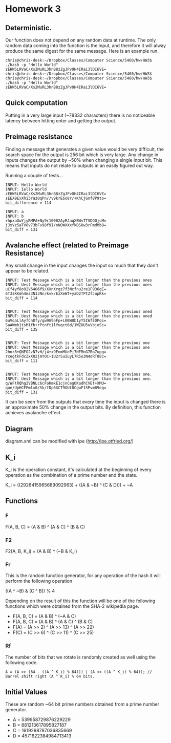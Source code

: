 # Homework 3

## Deterministic.

Our function does not depend on any random data at runtime. The only random data coming into the function is the input, and therefore it will alway produce the same digest for the same message. Here is an example run.

```
chris@chris-desk:~/Dropbox/Classes/Computer Science/5460/hw/HW3$ ./hash -p "Hello World"
zEHW5LRVaC/Xs2MuRL3hnB8zZgJPvOH4IRai3lDI6VE=
chris@chris-desk:~/Dropbox/Classes/Computer Science/5460/hw/HW3$
chris@chris-desk:~/Dropbox/Classes/Computer Science/5460/hw/HW3$ ./hash -p "Hello World"
zEHW5LRVaC/Xs2MuRL3hnB8zZgJPvOH4IRai3lDI6VE=
```

## Quick computation

Putting in a very large input (~78332 characters) there is no noticeable latency between hitting enter and getting the output.

## Preimage resistance

Finding a message that generates a given value would be very difficult, the search space for the output is 256 bit which is very large. Any change in inputs changes the output by ~50% when changing a single input bit. This means that inputs do not relate to outputs in an easily figured out way.

Running a couple of tests...
```
INPUT: Hello World
INPUT: Iello World
zEHW5LRVaC/Xs2MuRL3hnB8zZgJPvOH4IRai3lDI6VE=
sEEX9ExXhi3YazOqPn//v9krE6o8r/+KhCjGnf8P9to=
bit_difference = 114

INPUT: a
INPUT: b
rhpxaOwYjyRMPA+Ny9r10002AyRJaqXBWvTTSDQOjcM=
jJxVz5aTV8v73bFv98f9I/nNOWXXxfkDSHw3rFmdMb8=
bit_diff = 131
```

## Avalanche effect (related to Preimage Resistance)

Any small change in the input changes the input so much that they don't appear to be related. 

```
INPUT: Test Message which is a bit longer than the previous ones
INPUT: Uest Message which is a bit longer than the previous ones
uCf4yf8o92V64O6f9/XXnXrgz7f3Ncfnu2re1F936gE=
6T3sKKeh4mz3N13Nn/kvk/EzXeWT+yaD2TPtZfJupKk=
bit_diff = 114


INPUT: Test Message which is a bit longer than the previous oned
INPUT: Uest Message which is a bit longer than the previous oned
6uVqaLlAyfCnDfy/gw9G9aFp+L0BW0b1yY5IWfEDPqs=
SaAWmh1tsM1fb+rPcnft1lfuqct6d/1WZUU5uVbjoSc=
bit_diff = 135


INPUT: Test Message which is a bit longer than the previous one
INPUT: Uest Message which is a bit longer than the previous one
2hnz8+QNEO2zN7vH/j4+x9EnmMUePj7HFMnG7Bb7upg=
rxegtkFdcZxX82jmYOC+1U2rSuIuyL7R5o3N4oRT88c=
bit_diff = 111


INPUT: Test Message which is a bit longer than the previous one.
INPUT: Uest Message which is a bit longer than the previous one.
q/WFtRQhg2VBNLc6cFoKmkE1cjnCegOKadhCVEt+XMU=
que/UpHCEPmlx0/Sk/fDp6XCT9OUt8CgwF1SPvm89eg=
bit_diff = 131

```

It can be seen from the outputs that every time the input is changed there is an approximate 50% change in the output bits. By definition, this function achieves avalanche effect.

## Diagram

diagram.xml can be modified with ipe (http://ipe.otfried.org/)

## K_i

K_i is the operation constant, it's calculated at the beginning of every operation as the combination of a prime number and the state.

K_i = ((2926415965689092963) + ((A & ~B) ^ (C & D))) + ~A

## Functions

### F

F(A, B, C) = (A & B) ^ (A & C) ^ (B & C)

### F2

F2(A, B, K_i) = (A & B) ^ (~B & K_i)

### Fr

This is the random function generator, for any operation of the hash it will perform the following operation

((A ^ ~B) & (C ^ B)) % 4

Depending on the result of this the function will be one of the following functions which were obtained from the SHA-2 wikipedia page.

- F(A, B, C) = (A & B) ^ (~A & C)
- F(A, B, C) = (A & B) ^ (A & C) ^ (B & C)
- F(A) = (A >> 2) ^ (A >> 13) ^ (A >> 22)
- F(C) = (C >> 6) ^ (C >> 11) ^ (C >> 25)

### Rf

The number of bits that we rotate is randomly created as well using the following code.

```
A = (A >> (64 - ((A ^ K_i) % 64))) | (A << ((A ^ K_i) % 64)); // Barrel shift right (A ^ K_i) % 64 bits.
```

## Initial Values

These are random ~64 bit prime numbers obtained from a prime number generator.

- A = 539958729876229229
- B = 881213617895827187
- C = 1619298787036835669
- D = 4571622384984713413